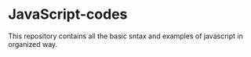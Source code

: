 # JavaScript-codes
This repository contains all the basic sntax and examples of javascript in organized way.
